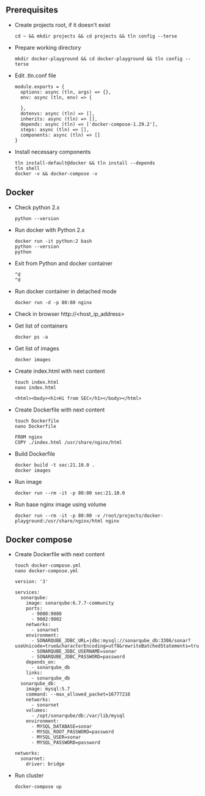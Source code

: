 ## Prerequisites
* Create projects root, if it doesn't exist
  ```
  cd ~ && mkdir projects && cd projects && tln config --terse
  ```
* Prepare working directory
  ```
  mkdir docker-playground && cd docker-playground && tln config --terse
  ```
* Edit .tln.conf file 
  ```
  module.exports = {
    options: async (tln, args) => {},
    env: async (tln, env) => {

    },
    dotenvs: async (tln) => [],
    inherits: async (tln) => [],
    depends: async (tln) => ['docker-compose-1.29.2'],
    steps: async (tln) => [],
    components: async (tln) => []
  }
  ```
* Install necessary components
  ```
  tln install-default@docker && tln install --depends
  tln shell
  docker -v && docker-compose -v
  ```

## Docker
* Check python 2.x
  ```
  python --version
  ```
* Run docker with Python 2.x
  ```
  docker run -it python:2 bash
  python --version
  python
  ```
* Exit from Python and docker container
  ```
  ^d
  ^d
  ```
* Run docker container in detached mode
  ```
  docker run -d -p 80:80 nginx
  ```
* Check in browser http://<host_ip_address>
* Get list of containers
  ```
  docker ps -a
  ```
* Get list of images
  ```
  docker images
  ```
* Create index.html with next content
  ```
  touch index.html
  nano index.html
  ```
  
  ```
  <html><body><h1>Hi from SEC</h1></body></html>
  ```
* Create Dockerfile with next content
  ```
  touch Dockerfile
  nano Dockerfile
  ```
  
  ```
  FROM nginx
  COPY ./index.html /usr/share/nginx/html
  ```
* Build Dockerfile
  ```
  docker build -t sec:21.10.0 .
  docker images
  ```
  
* Run image
  ```
  docker run --rm -it -p 80:80 sec:21.10.0
  ```
  
* Run base nginx image using volume
  ```
  docker run --rm -it -p 80:80 -v /root/projects/docker-playground:/usr/share/nginx/html nginx
  ```
  
  

## Docker compose
* Create Dockerfile with next content
  ```
  touch docker-compose.yml
  nano docker-compose.yml
  ```
  
  ```
  version: '3'

  services:
    sonarqube:
      image: sonarqube:6.7.7-community
      ports:
        - 9000:9000
        - 9002:9002
      networks:
        - sonarnet
      environment:
        - SONARQUBE_JDBC_URL=jdbc:mysql://sonarqube_db:3306/sonar?useUnicode=true&characterEncoding=utf8&rewriteBatchedStatements=true&useConfigs=maxPerformance&useSSL=false
        - SONARQUBE_JDBC_USERNAME=sonar
        - SONARQUBE_JDBC_PASSWORD=password
      depends_on:
        - sonarqube_db
      links:
        - sonarqube_db
    sonarqube_db:
      image: mysql:5.7
      command: --max_allowed_packet=16777216
      networks:
        - sonarnet
      volumes:
        - /opt/sonarqube/db:/var/lib/mysql
      environment:
        - MYSQL_DATABASE=sonar
        - MYSQL_ROOT_PASSWORD=password
        - MYSQL_USER=sonar
        - MYSQL_PASSWORD=password

  networks:
    sonarnet:
      driver: bridge
  ```

* Run cluster
  ```
  docker-compose up
  ```  
  
